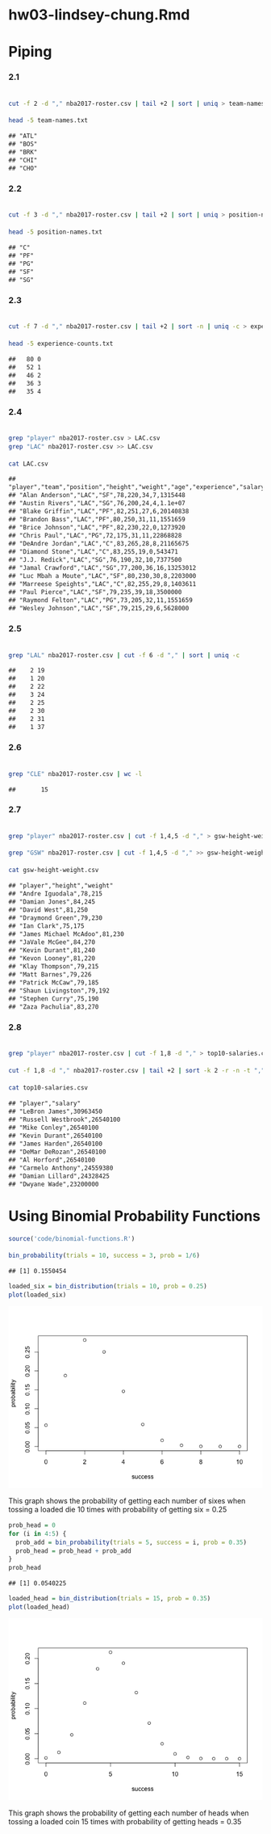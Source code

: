 hw03-lindsey-chung.Rmd
================

Piping
======

### 2.1

``` bash

cut -f 2 -d "," nba2017-roster.csv | tail +2 | sort | uniq > team-names.txt

head -5 team-names.txt
```

    ## "ATL"
    ## "BOS"
    ## "BRK"
    ## "CHI"
    ## "CHO"

### 2.2

``` bash

cut -f 3 -d "," nba2017-roster.csv | tail +2 | sort | uniq > position-names.txt

head -5 position-names.txt
```

    ## "C"
    ## "PF"
    ## "PG"
    ## "SF"
    ## "SG"

### 2.3

``` bash

cut -f 7 -d "," nba2017-roster.csv | tail +2 | sort -n | uniq -c > experience-counts.txt

head -5 experience-counts.txt
```

    ##   80 0
    ##   52 1
    ##   46 2
    ##   36 3
    ##   35 4

### 2.4

``` bash

grep "player" nba2017-roster.csv > LAC.csv
grep "LAC" nba2017-roster.csv >> LAC.csv

cat LAC.csv
```

    ## "player","team","position","height","weight","age","experience","salary"
    ## "Alan Anderson","LAC","SF",78,220,34,7,1315448
    ## "Austin Rivers","LAC","SG",76,200,24,4,1.1e+07
    ## "Blake Griffin","LAC","PF",82,251,27,6,20140838
    ## "Brandon Bass","LAC","PF",80,250,31,11,1551659
    ## "Brice Johnson","LAC","PF",82,230,22,0,1273920
    ## "Chris Paul","LAC","PG",72,175,31,11,22868828
    ## "DeAndre Jordan","LAC","C",83,265,28,8,21165675
    ## "Diamond Stone","LAC","C",83,255,19,0,543471
    ## "J.J. Redick","LAC","SG",76,190,32,10,7377500
    ## "Jamal Crawford","LAC","SG",77,200,36,16,13253012
    ## "Luc Mbah a Moute","LAC","SF",80,230,30,8,2203000
    ## "Marreese Speights","LAC","C",82,255,29,8,1403611
    ## "Paul Pierce","LAC","SF",79,235,39,18,3500000
    ## "Raymond Felton","LAC","PG",73,205,32,11,1551659
    ## "Wesley Johnson","LAC","SF",79,215,29,6,5628000

### 2.5

``` bash

grep "LAL" nba2017-roster.csv | cut -f 6 -d "," | sort | uniq -c
```

    ##    2 19
    ##    1 20
    ##    2 22
    ##    3 24
    ##    2 25
    ##    2 30
    ##    2 31
    ##    1 37

### 2.6

``` bash

grep "CLE" nba2017-roster.csv | wc -l
```

    ##       15

### 2.7

``` bash

grep "player" nba2017-roster.csv | cut -f 1,4,5 -d "," > gsw-height-weight.csv

grep "GSW" nba2017-roster.csv | cut -f 1,4,5 -d "," >> gsw-height-weight.csv

cat gsw-height-weight.csv
```

    ## "player","height","weight"
    ## "Andre Iguodala",78,215
    ## "Damian Jones",84,245
    ## "David West",81,250
    ## "Draymond Green",79,230
    ## "Ian Clark",75,175
    ## "James Michael McAdoo",81,230
    ## "JaVale McGee",84,270
    ## "Kevin Durant",81,240
    ## "Kevon Looney",81,220
    ## "Klay Thompson",79,215
    ## "Matt Barnes",79,226
    ## "Patrick McCaw",79,185
    ## "Shaun Livingston",79,192
    ## "Stephen Curry",75,190
    ## "Zaza Pachulia",83,270

### 2.8

``` bash

grep "player" nba2017-roster.csv | cut -f 1,8 -d "," > top10-salaries.csv

cut -f 1,8 -d "," nba2017-roster.csv | tail +2 | sort -k 2 -r -n -t "," | head -10 >> top10-salaries.csv

cat top10-salaries.csv
```

    ## "player","salary"
    ## "LeBron James",30963450
    ## "Russell Westbrook",26540100
    ## "Mike Conley",26540100
    ## "Kevin Durant",26540100
    ## "James Harden",26540100
    ## "DeMar DeRozan",26540100
    ## "Al Horford",26540100
    ## "Carmelo Anthony",24559380
    ## "Damian Lillard",24328425
    ## "Dwyane Wade",23200000

Using Binomial Probability Functions
====================================

``` r
source('code/binomial-functions.R')

bin_probability(trials = 10, success = 3, prob = 1/6)
```

    ## [1] 0.1550454

``` r
loaded_six = bin_distribution(trials = 10, prob = 0.25)
plot(loaded_six)
```

![](images/loaded-six-1.png)

This graph shows the probability of getting each number of sixes when tossing a loaded die 10 times with probability of getting six = 0.25

``` r
prob_head = 0
for (i in 4:5) {
  prob_add = bin_probability(trials = 5, success = i, prob = 0.35)
  prob_head = prob_head + prob_add
}
prob_head
```

    ## [1] 0.0540225

``` r
loaded_head = bin_distribution(trials = 15, prob = 0.35)
plot(loaded_head)
```

![](images/loaded-head-1.png)

This graph shows the probability of getting each number of heads when tossing a loaded coin 15 times with probability of getting heads = 0.35
